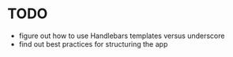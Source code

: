 # TODO
- figure out how to use Handlebars templates versus underscore
- find out best practices for structuring the app
